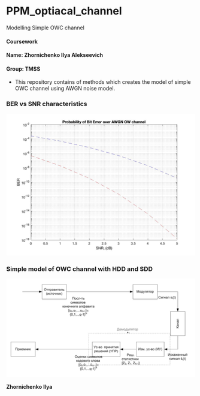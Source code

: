 # PPM_optiacal_channel
Modelling Simple OWC channel
#### Coursework
#### Name: Zhornichenko Ilya Alekseevich
#### Group: TMSS

- This repository contains of methods which creates the model of simple OWC channel using AWGN noise model.

### BER vs SNR characteristics
![alt text](FSO_PPM/source/BER_for_AWGN.jpg)

### Simple model of OWC channel with HDD and SDD
![alt text](FSO_PPM/source/OWC_hard_rec.png)

**Zhornichenko Ilya**
